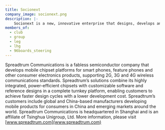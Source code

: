 ```yaml
---
title: Socionext
company_image: socionext.png
description: |-
    Socionext is a new, innovative enterprise that designs, develops and delivers System-on-Chip products to customers worldwide.
members_of:
  - club
  - group
  - leg
  - lhg
  - 96boards_steering
---
```

Spreadtrum Communications is a fabless semiconductor company that develops mobile chipset platforms for smart phones, feature phones and other consumer electronics products, supporting 2G, 3G and 4G wireless communications standards. Spreadtrum’s solutions combine its highly integrated, power-efficient chipsets with customizable software and reference designs in a complete turnkey platform, enabling customers to achieve faster design cycles with a lower development cost. Spreadtrum’s customers include global and China-based manufacturers developing mobile products for consumers in China and emerging markets around the world. Spreadtrum Communications is headquartered in Shanghai and is an affiliate of Tsinghua Unigroup, Ltd. More information, please visit [www.spreadtrum.com](www.spreadtrum.com)

